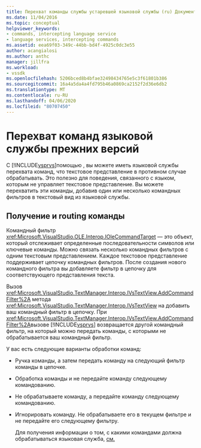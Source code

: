 ```yaml
---
title: Перехват команды службы устаревшей языковой службы (ru) Документы Майкрософт
ms.date: 11/04/2016
ms.topic: conceptual
helpviewer_keywords:
- commands, intercepting language service
- language services, intercepting commands
ms.assetid: eea69f03-349c-44bb-bd4f-4925c0dc3e55
author: acangialosi
ms.author: anthc
manager: jillfra
ms.workload:
- vssdk
ms.openlocfilehash: 5206bced8b4bfae32498434765e5c3f61801b386
ms.sourcegitcommit: 16a4a5da4a4fd795b46a0869ca2152f2d36e6db2
ms.translationtype: MT
ms.contentlocale: ru-RU
ms.lasthandoff: 04/06/2020
ms.locfileid: "80707450"
---
```

# <a name="intercepting-legacy-language-service-commands"></a>Перехват команд языковой службы прежних версий
С [!INCLUDE[vsprvs](../../code-quality/includes/vsprvs_md.md)]помощью , вы можете иметь языковой службы перехвата команд, что текстовое представление в противном случае обрабатывать. Это полезно для поведения, связанного с языком, которым не управляет текстовое представление. Вы можете перехватить эти команды, добавив один или несколько командных фильтров в текстовый вид из языковой службы.

## <a name="getting-and-routing-the-command"></a>Получение и routing команды
 Командный фильтр <xref:Microsoft.VisualStudio.OLE.Interop.IOleCommandTarget> — это объект, который отслеживает определенные последовательности символов или ключевые команды. Можно связать несколько командных фильтров с одним текстовым представлением. Каждое текстовое представление поддерживает цепочку командных фильтров. После создания нового командного фильтра вы добавляете фильтр в цепочку для соответствующего представления текста.

 Вызов <xref:Microsoft.VisualStudio.TextManager.Interop.IVsTextView.AddCommandFilter%2A> метода <xref:Microsoft.VisualStudio.TextManager.Interop.IVsTextView> на добавить ваш командный фильтр в цепочку. При <xref:Microsoft.VisualStudio.TextManager.Interop.IVsTextView.AddCommandFilter%2A>вызове [!INCLUDE[vsprvs](../../code-quality/includes/vsprvs_md.md)] возвращается другой командный фильтр, на который можно передать команды, с которыми не обрабатывается ваш командный фильтр.

 У вас есть следующие варианты обработки команд:

- Ручка команды, а затем передать команду на следующий фильтр команды в цепочке.

- Обработка команды и не передайте команду следующему командованию.

- Не обрабатываете команду, а передайте команду следующему командованию.

- Игнорировать команду. Не обрабатываете его в текущем фильтре и не передайте его следующему фильтру.

  Для получения информации о том, с какими командами должна обрабатываться языковая служба, [см.](../../extensibility/internals/important-commands-for-language-service-filters.md)
